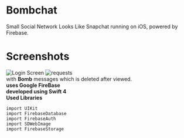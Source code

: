 # Bombchat
Small Social Network Looks Like Snapchat running on iOS, powered by Firebase.
<br>
# Screenshots
![Login Screen](https://i.imgur.com/qZ9Vsf0l.png "Login Screen") ![requests](https://i.imgur.com/bZDay40l.png "Requests")
<br>
with **Bomb** messages which is deleted after viewed.
<br>
**uses Google FireBase**
<br>
**developed using Swift 4**
<br>
**Used Libraries**
<br>
```
import UIKit
import FirebaseDatabase
import FirebaseAuth
import SDWebImage
import FirebaseStorage

```
